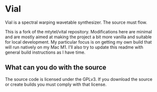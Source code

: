 # Vial
Vial is a spectral warping wavetable synthesizer. The source must flow.

This is a fork of the mtytel/vital repository. Modifications here are minimal and are mostly aimed at making the project a bit more vanilla and suitable for local development. My particular focus is on getting my own build that will run natively on my Mac M1. I'll also try to update this readme with general build instructions as I have time.

## What can you do with the source
The source code is licensed under the GPLv3. If you download the source or create builds you must comply with that license.
